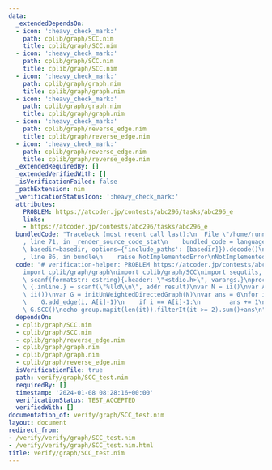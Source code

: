 ```yaml
---
data:
  _extendedDependsOn:
  - icon: ':heavy_check_mark:'
    path: cplib/graph/SCC.nim
    title: cplib/graph/SCC.nim
  - icon: ':heavy_check_mark:'
    path: cplib/graph/SCC.nim
    title: cplib/graph/SCC.nim
  - icon: ':heavy_check_mark:'
    path: cplib/graph/graph.nim
    title: cplib/graph/graph.nim
  - icon: ':heavy_check_mark:'
    path: cplib/graph/graph.nim
    title: cplib/graph/graph.nim
  - icon: ':heavy_check_mark:'
    path: cplib/graph/reverse_edge.nim
    title: cplib/graph/reverse_edge.nim
  - icon: ':heavy_check_mark:'
    path: cplib/graph/reverse_edge.nim
    title: cplib/graph/reverse_edge.nim
  _extendedRequiredBy: []
  _extendedVerifiedWith: []
  _isVerificationFailed: false
  _pathExtension: nim
  _verificationStatusIcon: ':heavy_check_mark:'
  attributes:
    PROBLEM: https://atcoder.jp/contests/abc296/tasks/abc296_e
    links:
    - https://atcoder.jp/contests/abc296/tasks/abc296_e
  bundledCode: "Traceback (most recent call last):\n  File \"/home/runner/.local/lib/python3.10/site-packages/onlinejudge_verify/documentation/build.py\"\
    , line 71, in _render_source_code_stat\n    bundled_code = language.bundle(stat.path,\
    \ basedir=basedir, options={'include_paths': [basedir]}).decode()\n  File \"/home/runner/.local/lib/python3.10/site-packages/onlinejudge_verify/languages/nim.py\"\
    , line 86, in bundle\n    raise NotImplementedError\nNotImplementedError\n"
  code: "# verification-helper: PROBLEM https://atcoder.jp/contests/abc296/tasks/abc296_e\n\
    import cplib/graph/graph\nimport cplib/graph/SCC\nimport sequtils, math\nproc\
    \ scanf(formatstr: cstring){.header: \"<stdio.h>\", varargs.}\nproc ii(): int\
    \ {.inline.} = scanf(\"%lld\\n\", addr result)\nvar N = ii()\nvar A = newseqwith(N,\
    \ ii())\nvar G = initUnWeightedDirectedGraph(N)\nvar ans = 0\nfor i in 0..<N:\n\
    \    G.add_edge(i, A[i]-1)\n    if i == A[i]-1:\n        ans += 1\nvar group =\
    \ G.SCC()\necho group.mapit(len(it)).filterIt(it >= 2).sum()+ans\n"
  dependsOn:
  - cplib/graph/SCC.nim
  - cplib/graph/SCC.nim
  - cplib/graph/reverse_edge.nim
  - cplib/graph/graph.nim
  - cplib/graph/graph.nim
  - cplib/graph/reverse_edge.nim
  isVerificationFile: true
  path: verify/graph/SCC_test.nim
  requiredBy: []
  timestamp: '2024-01-08 08:28:16+00:00'
  verificationStatus: TEST_ACCEPTED
  verifiedWith: []
documentation_of: verify/graph/SCC_test.nim
layout: document
redirect_from:
- /verify/verify/graph/SCC_test.nim
- /verify/verify/graph/SCC_test.nim.html
title: verify/graph/SCC_test.nim
---
```

